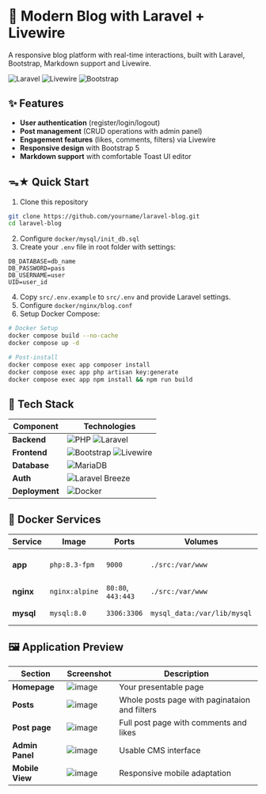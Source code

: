 # 📝 Modern Blog with Laravel + Livewire

A responsive blog platform with real-time interactions, built with Laravel, Bootstrap, Markdown support and Livewire.

![Laravel](https://img.shields.io/badge/Laravel-FF2D20?logo=laravel&logoColor=white)
![Livewire](https://img.shields.io/badge/Livewire-4E56A6?logo=livewire)
![Bootstrap](https://img.shields.io/badge/Bootstrap-7952B3?logo=bootstrap&logoColor=white)

## ✨ Features
- **User authentication** (register/login/logout)
- **Post management** (CRUD operations with admin panel)
- **Engagement features** (likes, comments, filters) via Livewire
- **Responsive design** with Bootstrap 5
- **Markdown support** with comfortable Toast UI editor

## ᯓ★ Quick Start
1. Clone this repository
```bash
git clone https://github.com/yourname/laravel-blog.git
cd laravel-blog
```
2. Configure `docker/mysql/init_db.sql`
3. Create your `.env` file in root folder with settings:
```config
DB_DATABASE=db_name
DB_PASSWORD=pass
DB_USERNAME=user
UID=user_id
```
4. Copy `src/.env.example` to `src/.env` and provide Laravel settings.
5. Configure `docker/nginx/blog.conf`
6. Setup Docker Compose:
```bash
# Docker Setup
docker compose build --no-cache
docker compose up -d

# Post-install
docker compose exec app composer install
docker compose exec app php artisan key:generate
docker compose exec app npm install && npm run build
```


## 🔧 Tech Stack
| Component       | Technologies |
|-----------------|-------------|
| **Backend**     | ![PHP](https://img.shields.io/badge/PHP-8.3+-777BB4?logo=php) ![Laravel](https://img.shields.io/badge/Laravel-12-FF2D20?logo=laravel) |
| **Frontend**    | ![Bootstrap](https://img.shields.io/badge/Bootstrap-5-7952B3?logo=bootstrap) ![Livewire](https://img.shields.io/badge/Livewire-3-4E56A6?logo=livewire) |
| **Database**    | ![MariaDB](https://img.shields.io/badge/MariaDB-11.4-003545?logo=mariadb) |
| **Auth**        | ![Laravel Breeze](https://img.shields.io/badge/Breeze-2.0-FF2D20?logo=laravel) |
| **Deployment**  | ![Docker](https://img.shields.io/badge/Docker-24.0-2496ED?logo=docker)   |


## 🐳 Docker Services

| Service | Image | Ports | Volumes | Description |
|---------|-------|-------|---------|-------------|
| **app** | `php:8.3-fpm` | `9000` | `./src:/var/www` | Laravel application (PHP-FPM) |
| **nginx** | `nginx:alpine` | `80:80`, `443:443` | `./src:/var/www` | Web server |
| **mysql** | `mysql:8.0` | `3306:3306` | `mysql_data:/var/lib/mysql` | MySQL database |


## 🖼️ Application Preview

| Section         | Screenshot                                     | Description                           |
|-----------------|------------------------------------------------|---------------------------------------|
| **Homepage** | ![image](https://github.com/user-attachments/assets/38412c49-469a-40a8-858e-46c19ca3aad6) | Your presentable page |
| **Posts** | ![image](https://github.com/user-attachments/assets/3f8d5152-1ac9-4817-a3f4-8421b4e592bd) | Whole posts page with paginataion and filters |
| **Post page** | ![image](https://github.com/user-attachments/assets/bc653837-0ae4-48d7-87ce-5b5cb4d12393) | Full post page with comments and likes |
| **Admin Panel** | ![image](https://github.com/user-attachments/assets/b4cc6af8-844c-4320-8a28-f56af7902914) | Usable CMS interface |
| **Mobile View** | ![image](https://github.com/user-attachments/assets/a91970e7-6622-4c3d-9f6d-beea549e5bc2) | Responsive mobile adaptation |
